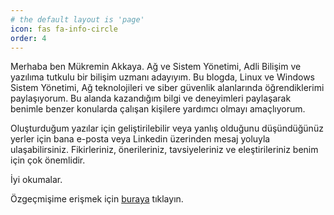 ```yaml
---
# the default layout is 'page'
icon: fas fa-info-circle
order: 4
---
```


Merhaba ben Mükremin Akkaya. Ağ ve Sistem Yönetimi, Adli Bilişim ve yazılıma tutkulu bir bilişim uzmanı adayıyım. Bu blogda, Linux ve Windows Sistem Yönetimi, Ağ teknolojileri ve siber güvenlik alanlarında öğrendiklerimi paylaşıyorum. Bu alanda kazandığım bilgi ve deneyimleri paylaşarak benimle benzer konularda çalışan kişilere yardımcı olmayı amaçlıyorum.

Oluşturduğum yazılar için geliştirilebilir veya yanlış olduğunu düşündüğünüz yerler için bana e-posta veya Linkedin üzerinden mesaj yoluyla ulaşabilirsiniz.  Fikirleriniz, önerileriniz, tavsiyeleriniz ve eleştirileriniz benim için çok önemlidir. 

İyi okumalar.

Özgeçmişime erişmek için [buraya](https://drive.google.com/file/d/1dW8TJYZFXLFznHZxLApG-MKOlhly0fHT/view?usp=sharing) tıklayın.